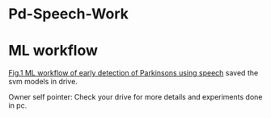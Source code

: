 # Pd-Speech-Work


# ML workflow
[Fig.1 ML workflow of early detection of Parkinsons using speech]()
saved the svm models in drive.















Owner self pointer: 
Check your drive for more details and experiments done in pc.

